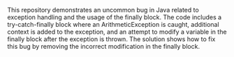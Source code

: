 This repository demonstrates an uncommon bug in Java related to exception handling and the usage of the finally block. The code includes a try-catch-finally block where an ArithmeticException is caught, additional context is added to the exception, and an attempt to modify a variable in the finally block after the exception is thrown. The solution shows how to fix this bug by removing the incorrect modification in the finally block.
